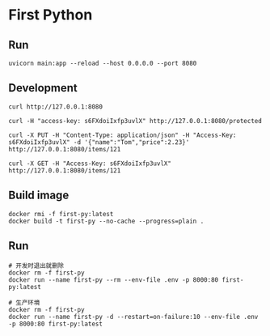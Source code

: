 # First Python

## Run
```shell
uvicorn main:app --reload --host 0.0.0.0 --port 8080
```

## Development
```shell
curl http://127.0.0.1:8080
```
```shell
curl -H "access-key: s6FXdoiIxfp3uvlX" http://127.0.0.1:8080/protected
```
```shell
curl -X PUT -H "Content-Type: application/json" -H "Access-Key: s6FXdoiIxfp3uvlX" -d '{"name":"Tom","price":2.23}' http://127.0.0.1:8080/items/121
```
```shell
curl -X GET -H "Access-Key: s6FXdoiIxfp3uvlX" http://127.0.0.1:8080/items/121
```

## Build image
```shell
docker rmi -f first-py:latest
docker build -t first-py --no-cache --progress=plain .
```

## Run
```shell
# 开发时退出就删除
docker rm -f first-py
docker run --name first-py --rm --env-file .env -p 8000:80 first-py:latest
```

```shell
# 生产环境
docker rm -f first-py
docker run --name first-py -d --restart=on-failure:10 --env-file .env -p 8000:80 first-py:latest
```
